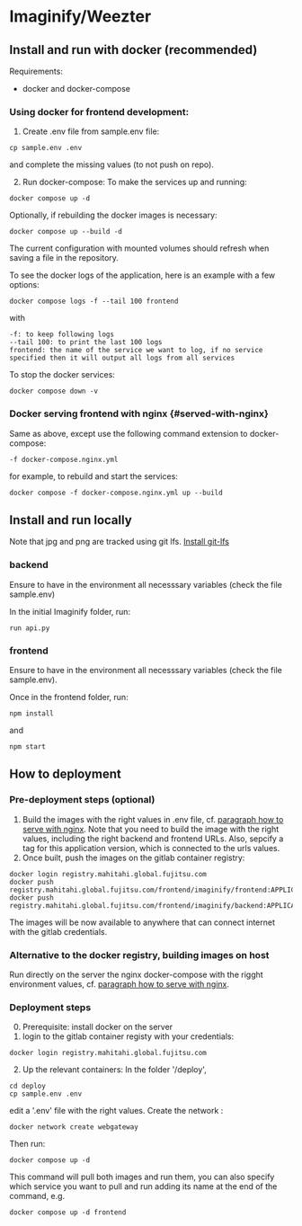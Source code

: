 # Imaginify/Weezter

## Install and run with docker (recommended)

Requirements:

- docker and docker-compose

### Using docker for frontend development:

1. Create .env file from sample.env file:

```shell
cp sample.env .env
```

and complete the missing values (to not push on repo).

2. Run docker-compose:
   To make the services up and running:

```shell
docker compose up -d
```

Optionally, if rebuilding the docker images is necessary:

```shell
docker compose up --build -d
```

The current configuration with mounted volumes should refresh when saving a file in the repository.

To see the docker logs of the application, here is an example with a few options:

```shell
docker compose logs -f --tail 100 frontend
```

with

```shell
-f: to keep following logs
--tail 100: to print the last 100 logs
frontend: the name of the service we want to log, if no service specified then it will output all logs from all services
```

To stop the docker services:

```shell
docker compose down -v
```

### Docker serving frontend with nginx {#served-with-nginx}

Same as above, except use the following command extension to docker-compose:

```shell
-f docker-compose.nginx.yml
```

for example, to rebuild and start the services:

```shell
docker compose -f docker-compose.nginx.yml up --build
```

## Install and run locally

Note that jpg and png are tracked using git lfs. [Install git-lfs ](https://git-lfs.com/)

### backend

Ensure to have in the environment all necesssary variables (check the file sample.env)

In the initial Imaginify folder, run:

```shell
run api.py
```

### frontend

Ensure to have in the environment all necesssary variables (check the file sample.env).

Once in the frontend folder, run:

```shell
npm install
```

and

```shell
npm start
```

## How to deployment

### Pre-deployment steps (optional)

1. Build the images with the right values in .env file, cf. [paragraph how to serve with nginx](#served-with-nginx). Note that you need to build the image with the right values, including the right backend and frontend URLs. Also, sepcify a tag for this application version, which is connected to the urls values.
2. Once built, push the images on the gitlab container registry:

```shell
docker login registry.mahitahi.global.fujitsu.com
docker push registry.mahitahi.global.fujitsu.com/frontend/imaginify/frontend:APPLICATION_TAG
docker push registry.mahitahi.global.fujitsu.com/frontend/imaginify/backend:APPLICATION_TAG
```

The images will be now available to anywhere that can connect internet with the gitlab credentials.

### Alternative to the docker registry, building images on host

Run directly on the server the nginx docker-compose with the rigght environment values, cf. [paragraph how to serve with nginx](#served-with-nginx).

### Deployment steps

0. Prerequisite: install docker on the server
1. login to the gitlab container registy with your credentials:

```shell
docker login registry.mahitahi.global.fujitsu.com
```

2. Up the relevant containers:
   In the folder '/deploy',

```shell
cd deploy
cp sample.env .env
```

edit a '.env' file with the right values.
Create the network :

```shell
docker network create webgateway
```

Then run:

```shell
docker compose up -d
```

This command will pull both images and run them, you can also specify which service you want to pull and run adding its name at the end of the command, e.g.

```shell
docker compose up -d frontend
```
